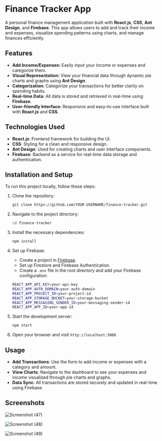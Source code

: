 # Finance Tracker App

A personal finance management application built with **React.js**, **CSS**, **Ant Design**, and **Firebase**. This app allows users to add and track their income and expenses, visualize spending patterns using charts, and manage finances efficiently.

## Features

- **Add Income/Expenses:** Easily input your income or expenses and categorize them.
- **Visual Representation:** View your financial data through dynamic pie charts and graphs using **Ant Design**.
- **Categorization:** Categorize your transactions for better clarity on spending habits.
- **Real-time Data:** All data is stored and retrieved in real-time using **Firebase**.
- **User-friendly Interface:** Responsive and easy-to-use interface built with **React.js** and **CSS**.

## Technologies Used

- **React.js**: Frontend framework for building the UI.
- **CSS**: Styling for a clean and responsive design.
- **Ant Design**: Used for creating charts and user interface components.
- **Firebase**: Backend as a service for real-time data storage and authentication.

## Installation and Setup

To run this project locally, follow these steps:

1. Clone the repository:

    ```bash
    git clone https://github.com/YOUR-USERNAME/finance-tracker.git
    ```

2. Navigate to the project directory:

    ```bash
    cd finance-tracker
    ```

3. Install the necessary dependencies:

    ```bash
    npm install
    ```

4. Set up Firebase:
    - Create a project in [Firebase](https://console.firebase.google.com/).
    - Set up Firestore and Firebase Authentication.
    - Create a `.env` file in the root directory and add your Firebase configuration:

    ```bash
    REACT_APP_API_KEY=your-api-key
    REACT_APP_AUTH_DOMAIN=your-auth-domain
    REACT_APP_PROJECT_ID=your-project-id
    REACT_APP_STORAGE_BUCKET=your-storage-bucket
    REACT_APP_MESSAGING_SENDER_ID=your-messaging-sender-id
    REACT_APP_APP_ID=your-app-id
    ```

5. Start the development server:

    ```bash
    npm start
    ```

6. Open your browser and visit `http://localhost:3000`.

## Usage

- **Add Transactions**: Use the form to add income or expenses with a category and amount.
- **View Charts**: Navigate to the dashboard to see your expenses and income visualized through pie charts and graphs.
- **Data Sync**: All transactions are stored securely and updated in real-time using Firebase.

## Screenshots

![Screenshot (47)](https://github.com/user-attachments/assets/f27a7429-ea4e-4fe1-b7d4-bd12a7895dd1)

![Screenshot (48)](https://github.com/user-attachments/assets/4bdf44a1-d94b-44ce-a6d1-758151e6a72f)

![Screenshot (49)](https://github.com/user-attachments/assets/57441439-6f72-4ebb-897a-8160507e6b6c)

